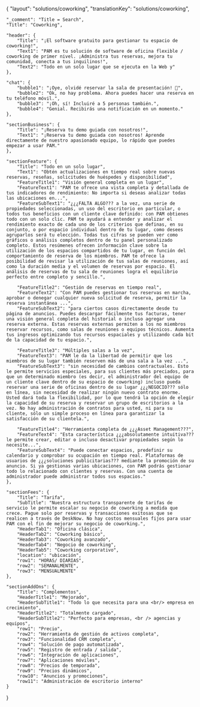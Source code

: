 {
    "layout": "solutions/coworking",
	"translationKey": "solutions/coworking",

    "_comment": "Title = Search", 
    "Title": "Coworking",

    "header": {
		"Title": "¡El software gratuito para gestionar tu espacio de coworking!",
		"Text1": "PAM es tu solución de software de oficina flexible / coworking de primer nivel. ¡Administra tus reservas, mejora tu comunidad, conecta a tus inquilinos!",
        "Text2": "Todo en un solo lugar que se ejecuta en la Web y"
	},

    "chat": {
		"bubble1": "¡Oye, olvidé reservar la sala de presentación! 🙂",
		"bubble2": "Ok, no hay problema. Ahora puedes hacer una reserva en tu teléfono móvil.",
        "bubble3": "¡Oh, sí! Incluiré a 5 personas también.",
        "bubble4": "Genial. Recibirás una notificación en un momento."
	},

    "sectionBusiness": {
		"Title": "¡Reserva tu demo guiada con nosotros!",
		"Text1": "¡Reserva tu demo guiada con nosotros! Aprende directamente de nuestro apasionado equipo, lo rápido que puedes empezar a usar PAM."
	},

    "sectionFeature": {
		"Title": "Todo en un solo lugar",
		"Text1": "Obtén actualizaciones en tiempo real sobre nuevas reservas, reseñas, solicitudes de huéspedes y disponibilidad",
        "FeatureTitle1": "Visión general completa en un lugar",
        "FeatureText1": "PAM te ofrece una vista completa y detallada de tus indicadores de rendimiento: No importa si deseas analizar todas las ubicaciones en...",
        "FeatureSubText1": "¿¿¿FALTA ALGO??? a la vez, una serie de propiedades seleccionadas, un uso del escritorio en particular, o todos tus beneficios con un cliente clave definido: con PAM obtienes todo con un solo clic. PAM te ayudará a entender y analizar el rendimiento exacto de cada uno de los criterios que definas, en su conjunto, o por espacio individual dentro de tu lugar, como desees agruparlos será tu elección. Todas tus cifras se pueden ver como gráficos o análisis completos dentro de tu panel personalizado completo. Estos resúmenes ofrecen información clave sobre la utilización de los espacios compartidos de tu lugar, en función del comportamiento de reserva de los miembros. PAM te ofrece la posibilidad de revisar la utilización de tus salas de reuniones, así como la duración media y el volumen de reservas por espacio. El análisis de reservas de tu sala de reuniones logra el equilibrio perfecto entre completo y sencillo.",

        "FeatureTitle2": "Gestión de reservas en tiempo real",
        "FeatureText2": "Con PAM puedes gestionar tus reservas en marcha, aprobar o denegar cualquier nueva solicitud de reserva, permitir la reserva instantánea ...",
        "FeatureSubText2": "para ciertos casos directamente desde tu página de anuncios. Puedes descargar fácilmente tus facturas, tener una visión general completa del historial o incluso agregar una reserva externa. Estas reservas externas permiten a los no miembros reservar recursos, como salas de reuniones o equipos técnicos. Aumenta tus ingresos optimizando tus recursos espaciales y utilizando cada bit de la capacidad de tu espacio.",

        "FeatureTitle3": "Múltiples salas a la vez",
        "FeatureText3": "PAM le da la libertad de permitir que los miembros de su lugar también reserven más de una sala a la vez ...",
        "FeatureSubText3": "sin necesidad de cambios contractuales. Esto le permite servicios especiales, para sus clientes más preciados, para que un determinado miembro (es decir, el administrador del equipo de un cliente clave dentro de su espacio de coworking) incluso pueda reservar una serie de oficinas dentro de su lugar ¿¿¿NEGOCIO??? sólo en línea, sin necesidad de realizar ningún nuevo contrato enorme. Usted dará toda la flexibilidad, por lo que tendrá la opción de elegir la capacidad de su reserva y reservar un grupo de escritorios a la vez. No hay administración de contratos para usted, ni para su cliente, sólo un simple proceso en línea para garantizar la satisfacción de su clientela.",

        "FeatureTitle4": "Herramienta completa de ¿¿¿Asset Management???",
        "FeatureText4": "Esta característica ¿¿¿absolutamente intuitiva??? le permite crear, editar o incluso desactivar propiedades según lo necesite...",
        "FeatureSubText4": "Puede conectar espacios, predefinir su calendario y comprobar su ocupación en tiempo real. Plataformas de usuarios de ¿¿¿soluciones publicitarias??? mediante la promoción de su anuncio. Si ya gestionas varias ubicaciones, con PAM podrás gestionar todo lo relacionado con clientes y reservas. Con una cuenta de administrador puede administrar todos sus espacios."
	},

    "sectionFees": {
		"Title": "Tarifa",
		"SubTitle": "Nuestra estructura transparente de tarifas de servicio le permite escalar su negocio de coworking a medida que crece. Pague solo por reservas y transacciones exitosas que se realicen a través de DeskNow. No hay costos mensuales fijos para usar PAM con el fin de mejorar su negocio de coworking.",
        "HeaderTab1": "Oficina clásica",
        "HeaderTab2": "Coworking básico",
        "HeaderTab3": "Coworking avanzado",
        "HeaderTab4": "Negocio de coworking",
        "HeaderTab5": "Coworking corporativo",
        "location": "ubicación",
        "row1": "HORAS/ DIARIAS",
        "row2": "SEMANALMENTE",
        "row3": "MENSUALMENTE"
	},

    "sectionAddOns": {
		"Title": "Complementos",
        "HeaderTitle1": "Mejorado",
        "HeaderSubTitle1": "Todo lo que necesita para una <br/> empresa en crecimiento",
        "HeaderTitle2": "Totalmente cargado",
        "HeaderSubTitle2": "Perfecto para empresas, <br /> agencias y equipos",
        "row1": "Precio",
        "row2": "Herramienta de gestión de activos completa",
        "row3": "Funcionalidad CRM completa",
        "row4": "Solución de pago automatizada",
        "row5": "Registro de entrada / salida",
        "row6": "Integración de aplicaciones",
        "row7": "Aplicaciones móviles",
        "row8": "Precios de temporada",
        "row9": "Precios dinámicos",
        "row10": "Anuncios y promociones",
        "row11": "Administración de escritorio interno"
	}
}